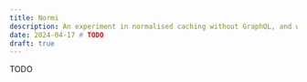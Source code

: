 ```yaml
---
title: Normi
description: An experiment in normalised caching without GraphQL, and why it's problematic?
date: 2024-04-17 # TODO
draft: true
---
```


TODO